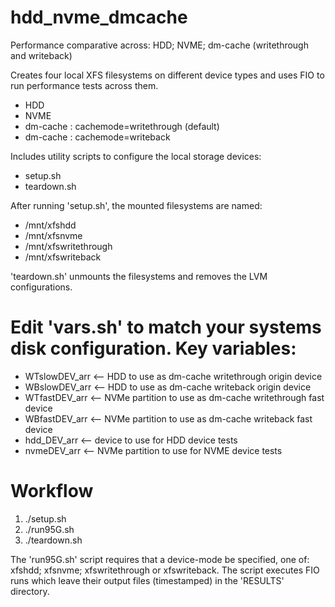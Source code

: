 # hdd_nvme_dmcache
Performance comparative across: HDD; NVME; dm-cache (writethrough and writeback)

Creates four local XFS filesystems on different device types and uses FIO to
run performance tests across them.
* HDD
* NVME
* dm-cache : cachemode=writethrough (default)
* dm-cache : cachemode=writeback

Includes utility scripts to configure the local storage devices:
* setup.sh
* teardown.sh

After running 'setup.sh', the mounted filesystems are named:
* /mnt/xfshdd
* /mnt/xfsnvme
* /mnt/xfswritethrough
* /mnt/xfswriteback

'teardown.sh' unmounts the filesystems and removes the LVM configurations.

# Edit 'vars.sh' to match your systems disk configuration. Key variables:
* WTslowDEV_arr  <-- HDD to use as dm-cache writethrough origin device
* WBslowDEV_arr  <-- HDD to use as dm-cache writeback origin device
* WTfastDEV_arr  <-- NVMe partition to use as dm-cache writethrough fast device
* WBfastDEV_arr  <-- NVMe partition to use as dm-cache writeback fast device
* hdd_DEV_arr    <-- device to use for HDD device tests
* nvmeDEV_arr    <-- NVMe partition to use for NVME device tests

# Workflow
1) ./setup.sh
2) ./run95G.sh
3) ./teardown.sh

The 'run95G.sh' script requires that a device-mode be specified, one of: xfshdd; xfsnvme; xfswritethrough or xfswriteback. The script executes FIO runs which leave their output files (timestamped) in the 'RESULTS' directory.
